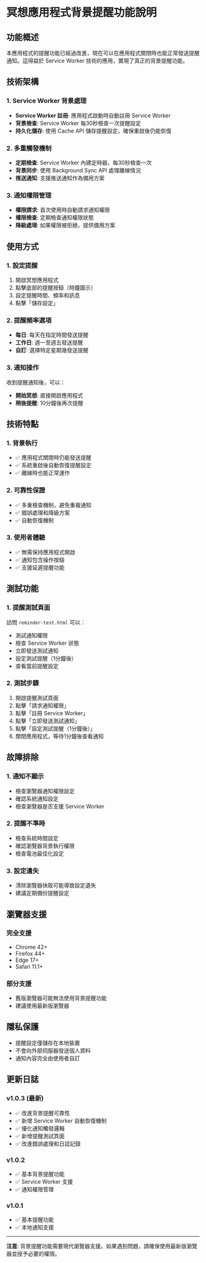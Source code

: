 # 冥想應用程式背景提醒功能說明

## 功能概述

本應用程式的提醒功能已經過改進，現在可以在應用程式關閉時也能正常發送提醒通知。這得益於 Service Worker 技術的應用，實現了真正的背景提醒功能。

## 技術架構

### 1. Service Worker 背景處理
- **Service Worker 註冊**: 應用程式啟動時自動註冊 Service Worker
- **背景檢查**: Service Worker 每30秒檢查一次提醒設定
- **持久化儲存**: 使用 Cache API 儲存提醒設定，確保重啟後仍能恢復

### 2. 多重觸發機制
- **定期檢查**: Service Worker 內建定時器，每30秒檢查一次
- **背景同步**: 使用 Background Sync API 處理離線情況
- **推送通知**: 支援推送通知作為備用方案

### 3. 通知權限管理
- **權限請求**: 首次使用時自動請求通知權限
- **權限檢查**: 定期檢查通知權限狀態
- **降級處理**: 如果權限被拒絕，提供備用方案

## 使用方式

### 1. 設定提醒
1. 開啟冥想應用程式
2. 點擊底部的提醒按鈕（時鐘圖示）
3. 設定提醒時間、頻率和訊息
4. 點擊「儲存設定」

### 2. 提醒頻率選項
- **每日**: 每天在指定時間發送提醒
- **工作日**: 週一至週五發送提醒
- **自訂**: 選擇特定星期幾發送提醒

### 3. 通知操作
收到提醒通知後，可以：
- **開始冥想**: 直接開啟應用程式
- **稍後提醒**: 10分鐘後再次提醒

## 技術特點

### 1. 背景執行
- ✅ 應用程式關閉時仍能發送提醒
- ✅ 系統重啟後自動恢復提醒設定
- ✅ 離線時也能正常運作

### 2. 可靠性保證
- ✅ 多重檢查機制，避免重複通知
- ✅ 錯誤處理和降級方案
- ✅ 自動恢復機制

### 3. 使用者體驗
- ✅ 無需保持應用程式開啟
- ✅ 通知包含操作按鈕
- ✅ 支援延遲提醒功能

## 測試功能

### 1. 提醒測試頁面
訪問 `reminder-test.html` 可以：
- 測試通知權限
- 檢查 Service Worker 狀態
- 立即發送測試通知
- 設定測試提醒（1分鐘後）
- 查看當前提醒設定

### 2. 測試步驟
1. 開啟提醒測試頁面
2. 點擊「請求通知權限」
3. 點擊「註冊 Service Worker」
4. 點擊「立即發送測試通知」
5. 點擊「設定測試提醒（1分鐘後）」
6. 關閉應用程式，等待1分鐘後查看通知

## 故障排除

### 1. 通知不顯示
- 檢查瀏覽器通知權限設定
- 確認系統通知設定
- 檢查瀏覽器是否支援 Service Worker

### 2. 提醒不準時
- 檢查系統時間設定
- 確認瀏覽器背景執行權限
- 檢查電池最佳化設定

### 3. 設定遺失
- 清除瀏覽器快取可能導致設定遺失
- 建議定期備份提醒設定

## 瀏覽器支援

### 完全支援
- Chrome 42+
- Firefox 44+
- Edge 17+
- Safari 11.1+

### 部分支援
- 舊版瀏覽器可能無法使用背景提醒功能
- 建議使用最新版瀏覽器

## 隱私保護

- 提醒設定僅儲存在本地裝置
- 不會向外部伺服器發送個人資料
- 通知內容完全由使用者自訂

## 更新日誌

### v1.0.3 (最新)
- ✅ 改進背景提醒可靠性
- ✅ 新增 Service Worker 自動恢復機制
- ✅ 優化通知觸發邏輯
- ✅ 新增提醒測試頁面
- ✅ 改進錯誤處理和日誌記錄

### v1.0.2
- ✅ 基本背景提醒功能
- ✅ Service Worker 支援
- ✅ 通知權限管理

### v1.0.1
- ✅ 基本提醒功能
- ✅ 本地通知支援

---

**注意**: 背景提醒功能需要現代瀏覽器支援。如果遇到問題，請確保使用最新版瀏覽器並授予必要的權限。
